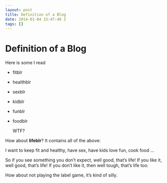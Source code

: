 ```yaml
---
layout: post
title: Definition of a Blog
date: 2014-01-04 15:47:48 Z
tags: []
---
```

# Definition of a Blog

Here is some I read

*   fitblr
*   healthblr
*   sexblr
*   kidblr
*   funblr
*   foodblr
    
    WTF?
    

How about **lifeblr**? It contains all of the above:

I want to keep fit and healthy, have sex, have kids love fun, cook food …

So if you see something you don’t expect, well good, that’s life! If you like it, well good, that’s life! If you don’t like it, then well tough, that’s life too.

How about not playing the label game, it’s kind of silly.
